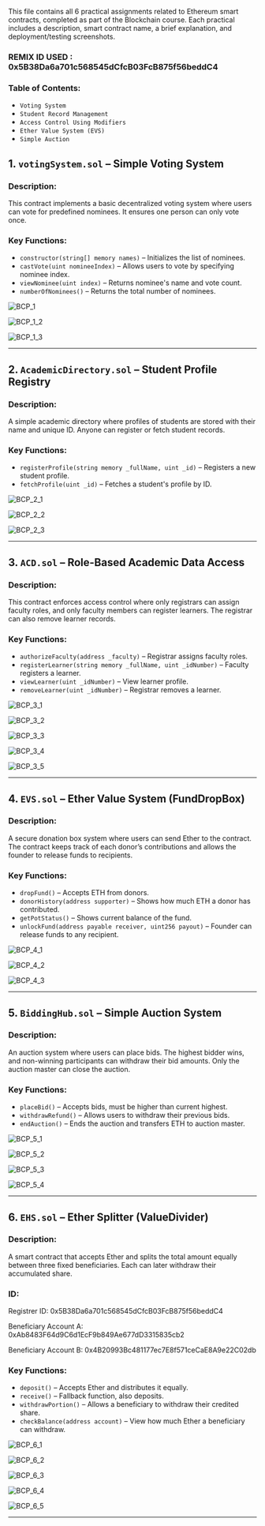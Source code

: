 This file contains all 6 practical assignments related to Ethereum smart contracts, completed as part of the Blockchain course. Each practical includes a description, smart contract name, a brief explanation, and deployment/testing screenshots.

### REMIX ID USED : 0x5B38Da6a701c568545dCfcB03FcB875f56beddC4

### Table of Contents:
- `Voting System`
- `Student Record Management`
- `Access Control Using Modifiers`
- `Ether Value System (EVS)`
- `Simple Auction`

##  1. `votingSystem.sol` – **Simple Voting System**

### Description:
This contract implements a basic decentralized voting system where users can vote for predefined nominees. It ensures one person can only vote once.

### Key Functions:
- `constructor(string[] memory names)` – Initializes the list of nominees.
- `castVote(uint nomineeIndex)` – Allows users to vote by specifying nominee index.
- `viewNominee(uint index)` – Returns nominee's name and vote count.
- `numberOfNominees()` – Returns the total number of nominees.

![BCP_1](https://github.com/user-attachments/assets/d84b8fb8-f1c9-4b23-bae7-685a264a5609)

![BCP_1_2](https://github.com/user-attachments/assets/8589340c-31d1-44b9-aeda-b51e6baa0e11)

![BCP_1_3](https://github.com/user-attachments/assets/5355292e-3374-470e-b84e-0338175b965b)

---

##  2. `AcademicDirectory.sol` – **Student Profile Registry**

### Description:
A simple academic directory where profiles of students are stored with their name and unique ID. Anyone can register or fetch student records.

### Key Functions:
- `registerProfile(string memory _fullName, uint _id)` – Registers a new student profile.
- `fetchProfile(uint _id)` – Fetches a student's profile by ID.

![BCP_2_1](https://github.com/user-attachments/assets/9a69b0be-7328-4325-b929-b9a923446adb)

![BCP_2_2](https://github.com/user-attachments/assets/7a4db160-eb68-4e44-b1a1-9da336306367)

![BCP_2_3](https://github.com/user-attachments/assets/211461fa-7c4d-40a0-b4ec-2fcfb66b48ec)

---

##  3. `ACD.sol` – **Role-Based Academic Data Access**

### Description:
This contract enforces access control where only registrars can assign faculty roles, and only faculty members can register learners. The registrar can also remove learner records.

### Key Functions:
- `authorizeFaculty(address _faculty)` – Registrar assigns faculty roles.
- `registerLearner(string memory _fullName, uint _idNumber)` – Faculty registers a learner.
- `viewLearner(uint _idNumber)` – View learner profile.
- `removeLearner(uint _idNumber)` – Registrar removes a learner.

![BCP_3_1](https://github.com/user-attachments/assets/e1cd5264-bbc9-4a36-9445-6018b38a615e)

![BCP_3_2](https://github.com/user-attachments/assets/130b372a-3a99-41ca-ab17-c74c3a8c8241)

![BCP_3_3](https://github.com/user-attachments/assets/cdde66b3-4128-4669-8a03-388edd6c824c)

![BCP_3_4](https://github.com/user-attachments/assets/82d7a630-fb4a-4eca-ad9e-c9f400583014)

![BCP_3_5](https://github.com/user-attachments/assets/58083f2d-2d53-4927-893d-1a8899f5fbe0)

---

##  4. `EVS.sol` – **Ether Value System (FundDropBox)**

### Description:
A secure donation box system where users can send Ether to the contract. The contract keeps track of each donor’s contributions and allows the founder to release funds to recipients.

### Key Functions:
- `dropFund()` – Accepts ETH from donors.
- `donorHistory(address supporter)` – Shows how much ETH a donor has contributed.
- `getPotStatus()` – Shows current balance of the fund.
- `unlockFund(address payable receiver, uint256 payout)` – Founder can release funds to any recipient.

![BCP_4_1](https://github.com/user-attachments/assets/96b1edca-239b-46c6-9ac4-affe4d4822dc)

![BCP_4_2](https://github.com/user-attachments/assets/6a01d371-d92d-4ab7-ac11-6ce6ea3a93c3)

![BCP_4_3](https://github.com/user-attachments/assets/55562079-cc5b-4097-87b3-59b0b09fe054)

---

##  5. `BiddingHub.sol` – **Simple Auction System**

### Description:
An auction system where users can place bids. The highest bidder wins, and non-winning participants can withdraw their bid amounts. Only the auction master can close the auction.

### Key Functions:
- `placeBid()` – Accepts bids, must be higher than current highest.
- `withdrawRefund()` – Allows users to withdraw their previous bids.
- `endAuction()` – Ends the auction and transfers ETH to auction master.

![BCP_5_1](https://github.com/user-attachments/assets/6ee96eb4-2e71-4d62-9f2d-976d81a0501b)

![BCP_5_2](https://github.com/user-attachments/assets/993df7e4-16ff-453b-8816-d9a0af003964)

![BCP_5_3](https://github.com/user-attachments/assets/2951c456-900a-4709-a1b3-2701f49ccabb)

![BCP_5_4](https://github.com/user-attachments/assets/0c242acd-74ff-4a78-88ce-888e954b6902)

---

##  6. `EHS.sol` – **Ether Splitter (ValueDivider)**

### Description:
A smart contract that accepts Ether and splits the total amount equally between three fixed beneficiaries. Each can later withdraw their accumulated share.

### ID:
Registrer ID: 0x5B38Da6a701c568545dCfcB03FcB875f56beddC4

Beneficiary Account A: 0xAb8483F64d9C6d1EcF9b849Ae677dD3315835cb2

Beneficiary Account B: 0x4B20993Bc481177ec7E8f571ceCaE8A9e22C02db

### Key Functions:
- `deposit()` – Accepts Ether and distributes it equally.
- `receive()` – Fallback function, also deposits.
- `withdrawPortion()` – Allows a beneficiary to withdraw their credited share.
- `checkBalance(address account)` – View how much Ether a beneficiary can withdraw.

![BCP_6_1](https://github.com/user-attachments/assets/e31b25d6-b29f-4dd8-a71f-688886b6e278)

![BCP_6_2](https://github.com/user-attachments/assets/1a74b7dc-6a64-49cb-9dc9-dc0351f43a72)

![BCP_6_3](https://github.com/user-attachments/assets/d87c551b-4e23-4928-ab82-6da757daa1e0)

![BCP_6_4](https://github.com/user-attachments/assets/ba4c5ebf-b6e0-4512-8d98-0763aa0d6901)

![BCP_6_5](https://github.com/user-attachments/assets/2a38323d-2dc9-4578-9d2c-65998fb2d9e7)

---







